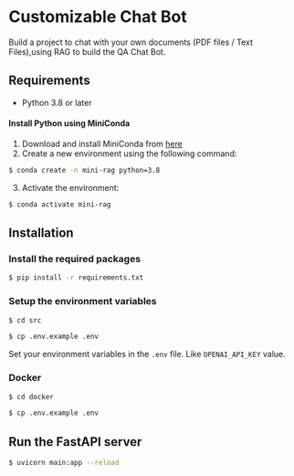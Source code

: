 # Customizable Chat Bot

Build a project to chat with your own documents (PDF files / Text Files),using RAG to build the QA Chat Bot.

## Requirements

- Python 3.8 or later

#### Install Python using MiniConda

1) Download and install MiniConda from [here](https://docs.anaconda.com/free/miniconda/#quick-command-line-install)
2) Create a new environment using the following command:
```bash
$ conda create -n mini-rag python=3.8
```
3) Activate the environment:
```bash
$ conda activate mini-rag
```

## Installation

### Install the required packages

```bash
$ pip install -r requirements.txt
```

### Setup the environment variables

```bash
$ cd src

$ cp .env.example .env
```

Set your environment variables in the `.env` file. Like `OPENAI_API_KEY` value.

### Docker

```bash
$ cd docker

$ cp .env.example .env
```


## Run the FastAPI server

```bash
$ uvicorn main:app --reload 
```

